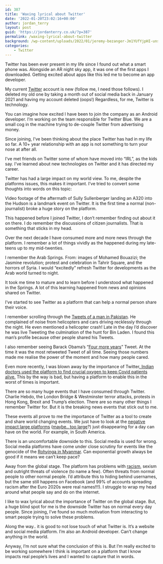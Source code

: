 ```yaml
---
id: 387
title: 'Waxing lyrical about Twitter'
date: '2022-01-20T23:02:16+00:00'
author: jordan_terry
layout: post
guid: 'https://jordanterry.co.uk/?p=387'
permalink: /waxing-lyrical-about-twitter
background: /wp-content/uploads/2022/01/jeremy-bezanger-Jm1YUfYjpHI-unsplash-825x510.jpg
categories:
    - Twitter
---
```


Twitter has been ever present in my life since I found out what a smart phone was. Alongside an AR night sky app, it was one of the first apps I downloaded. Getting excited about apps like this led me to become an app developer.

My current [Twitter](https://twitter.com/JordNullable) account is new (follow me, I need those follows). I deleted my old one by taking a month out of social media back in January 2021 and having my account deleted (oops!) Regardless, for me, Twitter is technology.

You can imagine how excited I have been to join the company as an Android developer. I’m working on the team responsible for Twitter Blue. We are a small cog in the machine trying to de-couple Twitter from advertising money.

Since joining, I’ve been thinking about the place Twitter has had in my life so far. A 10+ year relationship with an app is not something to turn your nose at after all.

I’ve met friends on Twitter some of whom have moved into “IRL”, as the kids say. I’ve learned about new technologies on Twitter and it has directed my career.

Twitter has had a large impact on my world view. To me, despite the platforms issues, this makes it important. I’ve tried to convert some thoughts into words on this topic:

Video footage of the aftermath of Sully Sullenberger landing an A320 into the Hudson is a landmark event on Twitter. It is the first time a normal (non-journalist) broke a huge story on the platform.

This happened before I joined Twitter, I don’t remember finding out about it on there. I do remember the discussions of citizen journalists. That is something that sticks in my head.

Over the next decade I have consumed more and more news through the platform. I remember a lot of things vividly as the happened during my late-teens up to my mid-twenties.

I remember the Arab Springs. From: images of Mohamed Bouazizi; the Jasmine revolution; protest and celebration in Tahrir Square, and the horrors of Syria. I would “excitedly” refresh Twitter for developments as the Arab world turned to night.

It took me time to mature and to learn before I understood what happened in the Springs. A lot of this learning happened from news and opinions shared on Twitter.

I’ve started to see Twitter as a platform that can help a normal person share their voice.

I remember scrolling through the [Tweets of a man in Pakistan](https://www.forbes.com/sites/parmyolson/2011/05/02/man-inadvertently-live-tweets-osama-bin-laden-raid/). He complained of noise from helicopters and cars driving recklessly through the night. He even mentioned a helicopter crash! Late in the day I’d discover he was live Tweeting the culmination of the hunt for Bin Laden. I found this man’s profile because other people shared his Tweets.

I also remember seeing Barack Obama’s “[Four more years](https://twitter.com/BarackObama/status/266031293945503744)” Tweet. At the time it was the most retweeted Tweet of all time. Seeing those numbers made me realise the power of the moment and how many people cared.

Even more recently, I was blown away by the importance of Twitter[. Indian doctors used the platform to find crucial oxygen to keep Covid patients alive.](https://qz.com/india/2001374/indias-doctors-and-hospitals-join-twitter-only-to-source-oxygen/) This by the way is bad, but having a platform to enable this in the worst of times is important.

There are so many huge events that I have consumed through Twitter. Charlie Hebdo, the London Bridge &amp; Westminster terror attacks, protests in Hong Kong, Brexit and Trump’s election. There are so many other things I remember Twitter for. But it is the breaking news events that stick out to me.

These events all prove to me the importance of Twitter as a tool to create and share world changing events. We just have to look at the [negative impact large platforms](https://www.newsweek.com/facebook-whatsapp-outage-down-latin-america-1635533) ([maybe.. too large](https://www.bbc.co.uk/news/av/technology-56212076)?) just disappearing for a day can have on the world. For example, in South America.

There is an uncomfortable downside to this. Social media is used for wrong. Social media platforms have come under close scrutiny for events like the genocide of the [Rohyinga in Myanmar](https://www.bbc.co.uk/news/world-asia-46105934). Can exponential growth always be good if it means we can’t keep pace?

Away from the global stage. The platform has problems with [racism](https://blog.twitter.com/en_gb/topics/company/2020/combatting-online-racist-abuse-an-update-following-the-euros), sexism and outright threats of violence (to name a few). Often threats from normal people to other normal people. I’d attribute this to hiding behind usernames, but the same still happens on Facebook (and 99% of accounts spreading racism after the Euro 2020s were real names!!!). I struggle to wrap my head around what people say and do on the internet.

I like to wax lyrical about the importance of Twitter on the global stage. But, a huge blind spot for me is the downside Twitter has on normal every day people. Since joining, I’ve found so much motivation from interacting to smart people trying to solve these problems.

Along the way.. it is good to not lose touch of what Twitter is. It’s a website and social media platform. I’m also an Android developer. Can’t change anything in the world.

Anyway, I’m not sure what the conclusion of this is. But I’m really excited to be working somewhere I think is important on a platform that I know impacts real people’s lives and I wanted to capture that in words.